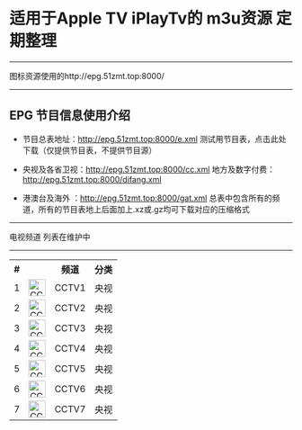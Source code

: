# 适用于Apple TV iPlayTv的 m3u资源 定期整理

***

图标资源使用的http://epg.51zmt.top:8000/ 
***

## EPG 节目信息使用介绍

* 节目总表地址：http://epg.51zmt.top:8000/e.xml   测试用节目表，点击此处下载（仅提供节目表，不提供节目源）

* 央视及各省卫视：http://epg.51zmt.top:8000/cc.xml  地方及数字付费：http://epg.51zmt.top:8000/difang.xml

* 港澳台及海外 ：http://epg.51zmt.top:8000/gat.xml  总表中包含所有的频道，所有的节目表地上后面加上.xz或.gz均可下载对应的压缩格式

***

电视频道 列表在维护中
***

<table>
     <tbody>
        <tr>
            <th scope="col">#</th>
            <th scope="col"></th>
            <th scope="col">频道</th>
            <th scope="col">分类</th>
        </tr>
        <tr>
            <td>1</td>
            <td><a href="http://epg.51zmt.top:8000/tb1/CCTV/CCTV1.png"><img src="http://epg.51zmt.top:8000/tb1/CCTV/CCTV1.png" alt="CCTV1" height="30"></a>                     </td>
            <td>CCTV1</td>
            <td>央视</td> 
          </tr>
          <tr>
            <td>2</td>
            <td><a href="http://epg.51zmt.top:8000/tb1/CCTV/CCTV2.png"><img src="http://epg.51zmt.top:8000/tb1/CCTV/CCTV2.png" alt="CCTV2" height="30"></a>                     </td>
            <td>CCTV2</td>
            <td>央视</td> 
          </tr>
          <tr>
            <td>3</td>
            <td><a href="http://epg.51zmt.top:8000/tb1/CCTV/CCTV3.png"><img src="http://epg.51zmt.top:8000/tb1/CCTV/CCTV3.png" alt="CCTV3" height="30"></a>                     </td>
            <td>CCTV3</td>
            <td>央视</td> 
          </tr>
          <tr>
            <td>4</td>
            <td><a href="http://epg.51zmt.top:8000/tb1/CCTV/CCTV4.png"><img src="http://epg.51zmt.top:8000/tb1/CCTV/CCTV4.png" alt="CCTV2" height="30"></a>                     </td>
            <td>CCTV4</td>
            <td>央视</td> 
          </tr>
          <tr>
            <td>5</td>
            <td><a href="http://epg.51zmt.top:8000/tb1/CCTV/CCTV5.png"><img src="http://epg.51zmt.top:8000/tb1/CCTV/CCTV5.png" alt="CCTV2" height="30"></a>                     </td>
            <td>CCTV5</td>
            <td>央视</td> 
          </tr>
          <tr>
            <td>6</td>
            <td><a href="http://epg.51zmt.top:8000/tb1/CCTV/CCTV6.png"><img src="http://epg.51zmt.top:8000/tb1/CCTV/CCTV6.png" alt="CCTV2" height="30"></a>                     </td>
            <td>CCTV6</td>
            <td>央视</td> 
          </tr>
          <tr>
            <td>7</td>
            <td><a href="http://epg.51zmt.top:8000/tb1/CCTV/CCTV7.png"><img src="http://epg.51zmt.top:8000/tb1/CCTV/CCTV7.png" alt="CCTV2" height="30"></a>                     </td>
            <td>CCTV7</td>
            <td>央视</td> 
          </tr>
        </tbody>
 </table>
